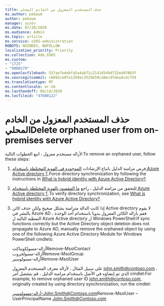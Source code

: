 ```yaml
---
title: حذف المستخدم المعزول من الخادم المحلي
ms.author: pebaum
author: pebaum
manager: scotv
ms.date: 07/20/2020
ms.audience: Admin
ms.topic: article
ms.service: o365-administration
ROBOTS: NOINDEX, NOFOLLOW
localization_priority: Priority
ms.collection: Adm_O365
ms.custom:
- "1725"
- "9000179"
ms.openlocfilehash: 537ae7edebfa5a4ab71c2141d549d732ed4f883f
ms.sourcegitcommit: c6692ce0fa1358ec3529e59ca0ecdfdea4cdc759
ms.translationtype: MT
ms.contentlocale: ar-SA
ms.lasthandoff: 09/14/2020
ms.locfileid: "47680122"
---
```

# <a name="delete-orphaned-user-from-on-premises-server"></a><span data-ttu-id="3a708-102">حذف المستخدم المعزول من الخادم المحلي</span><span class="sxs-lookup"><span data-stu-id="3a708-102">Delete orphaned user from on-premises server</span></span>

<span data-ttu-id="3a708-103">لأزاله مستخدم معزول ، اتبع الخطوات التالية:</span><span class="sxs-lookup"><span data-stu-id="3a708-103">To remove an orphaned user, follow these steps:</span></span>

1. <span data-ttu-id="3a708-104">فرض مزامنة الدليل باتباع الإرشادات [الموجودة في الهوية المختلطة باستخدام Azure Active directory ؟](https://technet.microsoft.com/library/jj151771.aspx#bkmk_synchronizedirectories).</span><span class="sxs-lookup"><span data-stu-id="3a708-104">Force directory synchronization by following the instructions in [What is hybrid identity with Azure Active Directory?](https://technet.microsoft.com/library/jj151771.aspx#bkmk_synchronizedirectories).</span></span>

2. <span data-ttu-id="3a708-105">للتحقق من مزامنة الدليل ، راجع [ما المقصود بالهوية المختلطة باستخدام Azure Active directory ؟](https://technet.microsoft.com/library/jj151797.aspx).</span><span class="sxs-lookup"><span data-stu-id="3a708-105">To verify directory synchronization, see [What is hybrid identity with Azure Active Directory?](https://technet.microsoft.com/library/jj151797.aspx).</span></span>

3. <span data-ttu-id="3a708-106">إذا كانت الدالة متزامنة بشكل صحيح ولكن حذف كائن Active directory لا يقوم بالنشر في Azure AD ، فقم بازاله الكائن المعزول يدويا باستخدام أحد الوحدة النمطية التالية ل Azure Active directory ل Windows PowerShell:</span><span class="sxs-lookup"><span data-stu-id="3a708-106">If sync functions correctly but the Active Directory object deletion does not propagate to Azure AD, manually remove the orphaned object by using one of the following Azure Active Directory Module for Windows PowerShell cmdlets:</span></span>

    <span data-ttu-id="3a708-107">أزاله-مسولكونتاكت</span><span class="sxs-lookup"><span data-stu-id="3a708-107">Remove-MsolContact</span></span>  
    <span data-ttu-id="3a708-108">أزاله-مسولجروب</span><span class="sxs-lookup"><span data-stu-id="3a708-108">Remove-MsolGroup</span></span>  
    <span data-ttu-id="3a708-109">أزاله-مسولوسير</span><span class="sxs-lookup"><span data-stu-id="3a708-109">Remove-MsolUser</span></span>

    <span data-ttu-id="3a708-110">علي سبيل المثال ، لأزاله معرف المستخدم المعزول john.smith@contoso.com ، الذي تم إنشاؤه في الأصل باستخدام مزامنة الدليل ، قم بتشغيل أمر cmdlet:</span><span class="sxs-lookup"><span data-stu-id="3a708-110">For example, to remove orphaned user ID john.smith@contoso.com, originally created by using directory synchronization, run the cmdlet:</span></span>

    <span data-ttu-id="3a708-111">أزاله-مسولوسير-John.Smith@Contoso.com</span><span class="sxs-lookup"><span data-stu-id="3a708-111">Remove-MsolUser –UserPrincipalName John.Smith@Contoso.com</span></span>